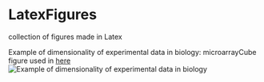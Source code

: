 # LatexFigures
collection of figures made in Latex

Example of dimensionality of experimental data in biology: microarrayCube figure used in [here](https://link.springer.com/article/10.1007%2Fs12065-013-0098-7) 
![Example of dimensionality of experimental data in biology](/microarrayCube/array.jpg) 
